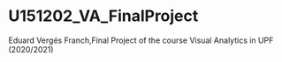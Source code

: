 # U151202_VA_FinalProject
Eduard Vergés Franch,Final Project of the course Visual Analytics in UPF (2020/2021)
